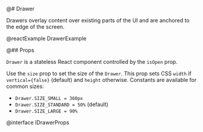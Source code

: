 @# Drawer

Drawers overlay content over existing parts of the UI and are anchored to the edge of the screen.

@reactExample DrawerExample

@## Props

`Drawer` is a stateless React component controlled by the `isOpen` prop.

Use the `size` prop to set the size of the `Drawer`. This prop sets CSS `width` if `vertical={false}` (default) and `height` otherwise. Constants are available for common sizes:

- `Drawer.SIZE_SMALL = 360px`
- `Drawer.SIZE_STANDARD = 50%` (default)
- `Drawer.SIZE_LARGE = 90%`

@interface IDrawerProps
